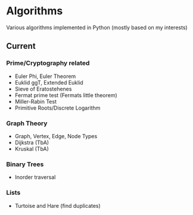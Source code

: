 # Algorithms
Various algorithms implemented in Python (mostly based on my interests)

## Current

### Prime/Cryptography related

* Euler Phi, Euler Theorem
* Euklid ggT, Extended Euklid
* Sieve of Eratostehenes
* Fermat prime test (Fermats little theorem)
* Miller-Rabin Test
* Primitive Roots/Discrete Logarithm

### Graph Theory

* Graph, Vertex, Edge, Node Types
* Dijkstra (TbA)
* Kruskal (TbA)

### Binary Trees

* Inorder traversal

### Lists

* Turtoise and Hare (find duplicates)

